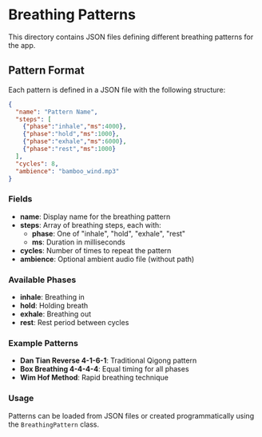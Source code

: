 # Breathing Patterns

This directory contains JSON files defining different breathing patterns for the app.

## Pattern Format

Each pattern is defined in a JSON file with the following structure:

```json
{
  "name": "Pattern Name",
  "steps": [
    {"phase":"inhale","ms":4000},
    {"phase":"hold","ms":1000},
    {"phase":"exhale","ms":6000},
    {"phase":"rest","ms":1000}
  ],
  "cycles": 8,
  "ambience": "bamboo_wind.mp3"
}
```

### Fields

- **name**: Display name for the breathing pattern
- **steps**: Array of breathing steps, each with:
  - **phase**: One of "inhale", "hold", "exhale", "rest"
  - **ms**: Duration in milliseconds
- **cycles**: Number of times to repeat the pattern
- **ambience**: Optional ambient audio file (without path)

### Available Phases

- **inhale**: Breathing in
- **hold**: Holding breath
- **exhale**: Breathing out  
- **rest**: Rest period between cycles

### Example Patterns

- **Dan Tian Reverse 4-1-6-1**: Traditional Qigong pattern
- **Box Breathing 4-4-4-4**: Equal timing for all phases
- **Wim Hof Method**: Rapid breathing technique

### Usage

Patterns can be loaded from JSON files or created programmatically using the `BreathingPattern` class. 